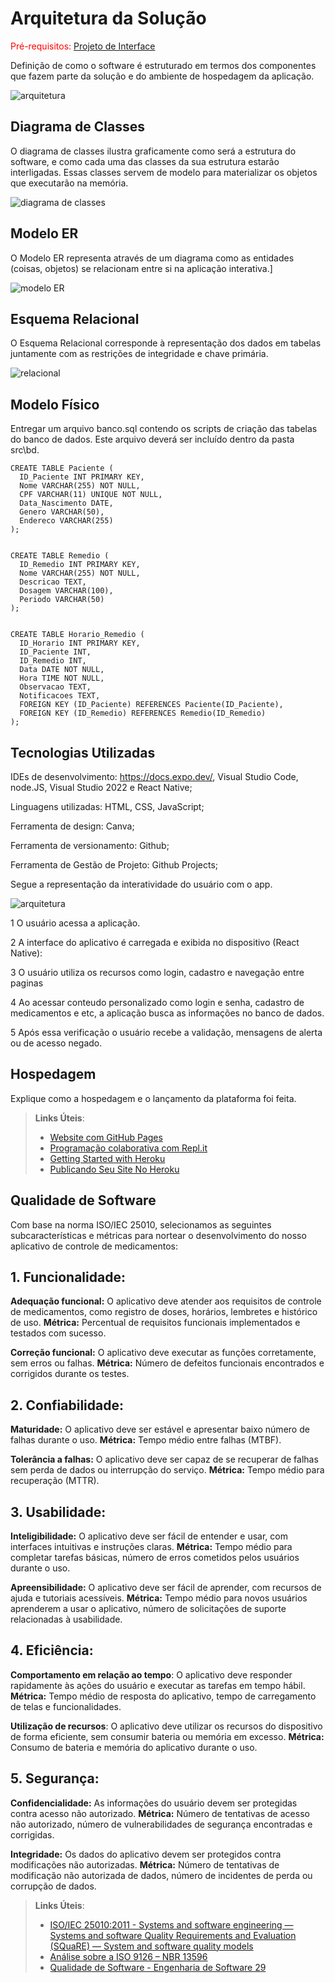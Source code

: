 # Arquitetura da Solução

<span style="color:red">Pré-requisitos: <a href="3-Projeto de Interface.md"> Projeto de Interface</a></span>

Definição de como o software é estruturado em termos dos componentes que fazem parte da solução e do ambiente de hospedagem da aplicação.

![arquitetura](img/02-mob-arch.png)

## Diagrama de Classes

O diagrama de classes ilustra graficamente como será a estrutura do software, e como cada uma das classes da sua estrutura estarão interligadas. Essas classes servem de modelo para materializar os objetos que executarão na memória.

![diagrama de classes](img/diagclasse.png)
## Modelo ER

O Modelo ER representa através de um diagrama como as entidades (coisas, objetos) se relacionam entre si na aplicação interativa.]

![modelo ER](img/modeloer.png)

## Esquema Relacional

O Esquema Relacional corresponde à representação dos dados em tabelas juntamente com as restrições de integridade e chave primária.
 
![relacional](img/esquema_relacional.png)
## Modelo Físico

Entregar um arquivo banco.sql contendo os scripts de criação das tabelas do banco de dados. Este arquivo deverá ser incluído dentro da pasta src\bd.

```-- Criação da tabela Paciente
CREATE TABLE Paciente (
  ID_Paciente INT PRIMARY KEY,
  Nome VARCHAR(255) NOT NULL,
  CPF VARCHAR(11) UNIQUE NOT NULL, 
  Data_Nascimento DATE,
  Genero VARCHAR(50),
  Endereco VARCHAR(255)
);


CREATE TABLE Remedio (
  ID_Remedio INT PRIMARY KEY,
  Nome VARCHAR(255) NOT NULL,
  Descricao TEXT,
  Dosagem VARCHAR(100),
  Periodo VARCHAR(50) 
);


CREATE TABLE Horario_Remedio (
  ID_Horario INT PRIMARY KEY,
  ID_Paciente INT,
  ID_Remedio INT,
  Data DATE NOT NULL,
  Hora TIME NOT NULL,
  Observacao TEXT,
  Notificacoes TEXT,
  FOREIGN KEY (ID_Paciente) REFERENCES Paciente(ID_Paciente),
  FOREIGN KEY (ID_Remedio) REFERENCES Remedio(ID_Remedio)
);
```

## Tecnologias Utilizadas

IDEs de desenvolvimento: https://docs.expo.dev/, Visual Studio Code, node.JS, Visual Studio 2022 e React Native;

Linguagens utilizadas: HTML, CSS, JavaScript;

Ferramenta de design: Canva;

Ferramenta de versionamento: Github;

Ferramenta de Gestão de Projeto: Github Projects;

Segue a representação da interatividade do usuário com o app.

![arquitetura](img/design.png)

1 O usuário acessa a aplicação.

2 A interface do aplicativo é carregada e exibida no dispositivo (React Native): 

3 O usuário utiliza os recursos como login, cadastro e navegação entre paginas

4 Ao acessar conteudo personalizado como login e senha, cadastro de medicamentos e etc, a aplicação busca as informações no banco de dados.

5 Após essa verificação o usuário recebe a validação, mensagens de alerta ou de acesso negado.

## Hospedagem

Explique como a hospedagem e o lançamento da plataforma foi feita.

> **Links Úteis**:
>
> - [Website com GitHub Pages](https://pages.github.com/)
> - [Programação colaborativa com Repl.it](https://repl.it/)
> - [Getting Started with Heroku](https://devcenter.heroku.com/start)
> - [Publicando Seu Site No Heroku](http://pythonclub.com.br/publicando-seu-hello-world-no-heroku.html)

## Qualidade de Software

Com base na norma ISO/IEC 25010, selecionamos as seguintes subcaracterísticas e métricas para nortear o desenvolvimento do nosso aplicativo de controle de medicamentos:

## 1. Funcionalidade:

**Adequação funcional:** O aplicativo deve atender aos requisitos de controle de medicamentos, como registro de doses, horários, lembretes e histórico de uso.
 **Métrica:** Percentual de requisitos funcionais implementados e testados com sucesso.

**Correção funcional:** O aplicativo deve executar as funções corretamente, sem erros ou falhas.
**Métrica:** Número de defeitos funcionais encontrados e corrigidos durante os testes.

## 2. Confiabilidade:

**Maturidade:** O aplicativo deve ser estável e apresentar baixo número de falhas durante o uso.
**Métrica:** Tempo médio entre falhas (MTBF).

**Tolerância a falhas:** O aplicativo deve ser capaz de se recuperar de falhas sem perda de dados ou interrupção do serviço.
**Métrica:** Tempo médio para recuperação (MTTR).

## 3. Usabilidade:

**Inteligibilidade:** O aplicativo deve ser fácil de entender e usar, com interfaces intuitivas e instruções claras.
**Métrica:** Tempo médio para completar tarefas básicas, número de erros cometidos pelos usuários durante o uso.

**Apreensibilidade:** O aplicativo deve ser fácil de aprender, com recursos de ajuda e tutoriais acessíveis.
**Métrica:** Tempo médio para novos usuários aprenderem a usar o aplicativo, número de solicitações de suporte relacionadas à usabilidade.

## 4. Eficiência:

**Comportamento em relação ao tempo**: O aplicativo deve responder rapidamente às ações do usuário e executar as tarefas em tempo hábil.
**Métrica:** Tempo médio de resposta do aplicativo, tempo de carregamento de telas e funcionalidades.

**Utilização de recursos**: O aplicativo deve utilizar os recursos do dispositivo de forma eficiente, sem consumir bateria ou memória em excesso.
**Métrica:** Consumo de bateria e memória do aplicativo durante o uso.

## 5. Segurança:

**Confidencialidade:** As informações do usuário devem ser protegidas contra acesso não autorizado.
**Métrica:** Número de tentativas de acesso não autorizado, número de vulnerabilidades de segurança encontradas e corrigidas.

**Integridade:** Os dados do aplicativo devem ser protegidos contra modificações não autorizadas.
**Métrica:** Número de tentativas de modificação não autorizada de dados, número de incidentes de perda ou corrupção de dados.

> **Links Úteis**:
>
> - [ISO/IEC 25010:2011 - Systems and software engineering — Systems and software Quality Requirements and Evaluation (SQuaRE) — System and software quality models](https://www.iso.org/standard/35733.html/)
> - [Análise sobre a ISO 9126 – NBR 13596](https://www.tiespecialistas.com.br/analise-sobre-iso-9126-nbr-13596/)
> - [Qualidade de Software - Engenharia de Software 29](https://www.devmedia.com.br/qualidade-de-software-engenharia-de-software-29/18209/)
